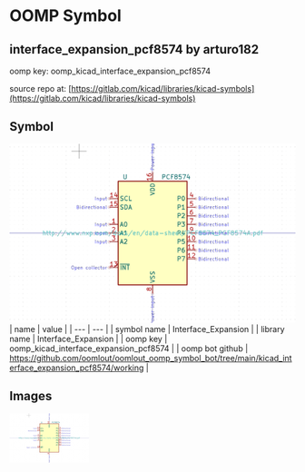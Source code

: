 # OOMP Symbol  
## interface_expansion_pcf8574  by arturo182  
  
oomp key: oomp_kicad_interface_expansion_pcf8574  
  
source repo at: [https://gitlab.com/kicad/libraries/kicad-symbols](https://gitlab.com/kicad/libraries/kicad-symbols)  
## Symbol  
  
[![working.png](working_600.png)](working.png)  
| name | value | 
| --- | --- | 
| symbol name | Interface_Expansion | 
| library name | Interface_Expansion | 
| oomp key | oomp_kicad_interface_expansion_pcf8574 | 
| oomp bot github | https://github.com/oomlout/oomlout_oomp_symbol_bot/tree/main/kicad_interface_expansion_pcf8574/working | 
## Images  
  
[![working.png](working_140.png)](working.png)  
